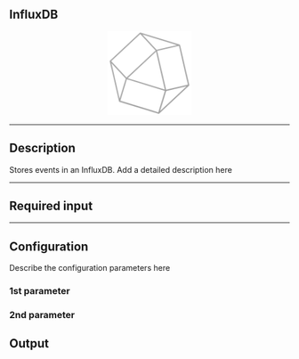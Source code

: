 ## InfluxDB

<p align="center"> 
    <img src="icon.png" width="150px;"/>
</p>

***

## Description

Stores events in an InfluxDB.
Add a detailed description here

***

## Required input


***

## Configuration

Describe the configuration parameters here

### 1st parameter


### 2nd parameter

## Output